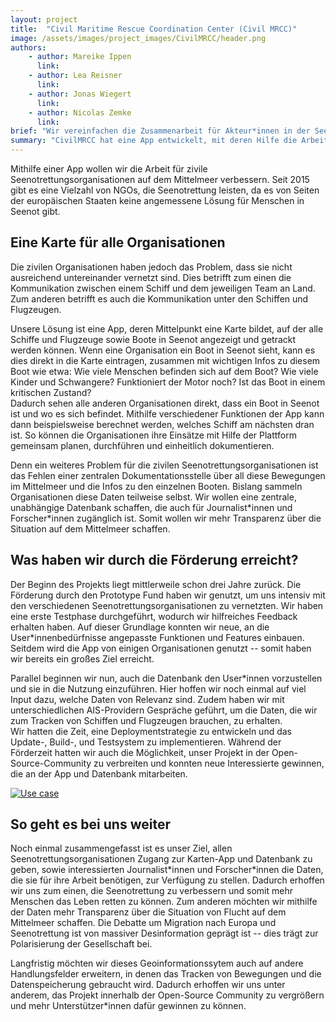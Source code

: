 ```yaml
---
layout: project
title:  "Civil Maritime Rescue Coordination Center (Civil MRCC)"
image: /assets/images/project_images/CivilMRCC/header.png
authors:
    - author: Mareike Ippen
      link:
    - author: Lea Reisner
      link:
    - author: Jonas Wiegert
      link:
    - author: Nicolas Zemke
      link:
brief: "Wir vereinfachen die Zusammenarbeit für Akteur*innen in der Seenotrettung."
summary: "CivilMRCC hat eine App entwickelt, mit deren Hilfe die Arbeit ziviler Seenotrettungsorganisationen auf dem Mittelmeer erleichtert werden soll."
---
```


Mithilfe einer App wollen wir die Arbeit für zivile Seenotrettungsorganisationen auf dem Mittelmeer verbessern. Seit 2015 gibt es eine Vielzahl von NGOs, die Seenotrettung leisten, da es von Seiten der europäischen Staaten keine angemessene Lösung für Menschen in Seenot gibt.

## Eine Karte für alle Organisationen

Die zivilen Organisationen haben jedoch das Problem, dass sie nicht ausreichend untereinander vernetzt sind. Dies betrifft zum einen die Kommunikation zwischen einem Schiff und dem jeweiligen Team an Land. Zum anderen betrifft es auch die Kommunikation unter den Schiffen und Flugzeugen.

Unsere Lösung ist eine App, deren Mittelpunkt eine Karte bildet, auf der alle Schiffe und Flugzeuge sowie Boote in Seenot angezeigt und getrackt werden können. Wenn eine Organisation ein Boot in Seenot sieht, kann es dies direkt in die Karte eintragen, zusammen mit wichtigen Infos zu diesem Boot wie etwa: Wie viele Menschen befinden sich auf dem Boot? Wie viele Kinder und Schwangere? Funktioniert der Motor noch? Ist das Boot in einem kritischen Zustand?  
Dadurch sehen alle anderen Organisationen direkt, dass ein Boot in Seenot ist und wo es sich befindet. Mithilfe verschiedener Funktionen der App kann dann beispielsweise berechnet werden, welches Schiff am nächsten dran ist. So können die Organisationen ihre Einsätze mit Hilfe der Plattform gemeinsam planen, durchführen und einheitlich dokumentieren.

Denn ein weiteres Problem für die zivilen Seenotrettungsorganisationen ist das Fehlen einer zentralen Dokumentationsstelle über all diese Bewegungen im Mittelmeer und die Infos zu den einzelnen Booten. Bislang sammeln Organisationen diese Daten teilweise selbst. Wir wollen eine zentrale, unabhängige Datenbank schaffen, die auch für Journalist\*innen und Forscher\*innen zugänglich ist. Somit wollen wir mehr Transparenz über die Situation auf dem Mittelmeer schaffen.

## Was haben wir durch die Förderung erreicht?

Der Beginn des Projekts liegt mittlerweile schon drei Jahre zurück. Die Förderung durch den Prototype Fund haben wir genutzt, um uns intensiv mit den verschiedenen  Seenotrettungsorganisationen zu vernetzten. Wir haben eine erste Testphase durchgeführt, wodurch wir hilfreiches Feedback erhalten haben. Auf dieser Grundlage konnten wir neue, an die User\*innenbedürfnisse angepasste Funktionen und Features einbauen. Seitdem wird die App von einigen Organisationen genutzt -- somit haben wir bereits ein großes Ziel erreicht.

Parallel beginnen wir nun, auch die Datenbank den User\*innen vorzustellen und sie in die Nutzung einzuführen. Hier hoffen wir noch einmal auf viel Input dazu, welche Daten von Relevanz sind.
Zudem haben wir mit unterschiedlichen AIS-Providern Gespräche geführt, um die Daten, die wir zum Tracken von Schiffen und Flugzeugen brauchen, zu erhalten.  
Wir hatten die Zeit, eine Deploymentstrategie zu entwickeln und das Update-, Build-, und Testsystem zu implementieren.
Während der Förderzeit hatten wir auch die Möglichkeit, unser Projekt in der Open-Source-Community zu verbreiten und konnten neue Interessierte gewinnen, die an der App und Datenbank mitarbeiten.

[![Use case](/assets/images/project_images/CivilMRCC/case.jpg)](/assets/images/project_images/CivilMRCC/case.jpg)

## So geht es bei uns weiter

Noch einmal zusammengefasst ist es unser Ziel, allen Seenotrettungsorganisationen Zugang zur Karten-App und Datenbank zu geben, sowie interessierten Journalist\*innen und Forscher\*innen die Daten, die sie für ihre Arbeit benötigen, zur Verfügung zu stellen.
Dadurch erhoffen wir uns zum einen, die Seenotrettung zu verbessern und somit mehr Menschen das Leben retten zu können. Zum anderen möchten wir mithilfe der Daten mehr Transparenz über die Situation von Flucht auf dem Mittelmeer schaffen. Die Debatte um Migration nach Europa und Seenotrettung ist von massiver Desinformation geprägt ist -- dies trägt zur Polarisierung der Gesellschaft bei.

Langfristig möchten wir dieses Geoinformationssytem auch auf andere Handlungsfelder erweitern, in denen das Tracken von Bewegungen und die Datenspeicherung gebraucht wird. Dadurch erhoffen wir uns unter anderem, das Projekt innerhalb der Open-Source Community zu vergrößern und mehr Unterstützer\*innen dafür gewinnen zu können.

